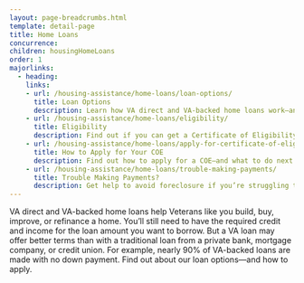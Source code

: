 ```yaml
---
layout: page-breadcrumbs.html
template: detail-page
title: Home Loans
concurrence: 
children: housingHomeLoans
order: 1
majorlinks:
  - heading:
    links:
    - url: /housing-assistance/home-loans/loan-options/
      title: Loan Options
      description: Learn how VA direct and VA-backed home loans work—and find out which loan option may be right for you.
    - url: /housing-assistance/home-loans/eligibility/
      title: Eligibility
      description: Find out if you can get a Certificate of Eligibility (COE) for a VA direct or VA-backed home loan based on your service history and duty status.
    - url: /housing-assistance/home-loans/apply-for-certificate-of-eligibility/
      title: How to Apply for Your COE
      description: Find out how to apply for a COE—and what to do next to get a VA direct or VA-backed home loan.
    - url: /housing-assistance/home-loans/trouble-making-payments/
      title: Trouble Making Payments?
      description: Get help to avoid foreclosure if you’re struggling to make your monthly mortgage payments.
---
```


<div class="va-introtext">

VA direct and VA-backed home loans help Veterans like you build, buy, improve, or refinance a home. You’ll still need to have the required credit and income for the loan amount you want to borrow. But a VA loan may offer better terms than with a traditional loan from a private bank, mortgage company, or credit union. For example, nearly 90% of VA-backed loans are made with no down payment. Find out about our loan options—and how to apply.

</div>
